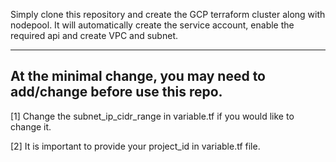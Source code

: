 
Simply clone this repository and create the GCP terraform cluster along with nodepool. It will automatically create the service account, enable the required api and create VPC and subnet.  



-------------
At the minimal change, you may need to add/change before use this repo.
------------



[1]  Change the subnet_ip_cidr_range in variable.tf if you would like to change it.

[2] It is important to provide your project_id in variable.tf file. 

